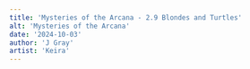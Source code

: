 ```yaml
---
title: 'Mysteries of the Arcana - 2.9 Blondes and Turtles'
alt: 'Mysteries of the Arcana'
date: '2024-10-03'
author: 'J Gray'
artist: 'Keira'
---
```

